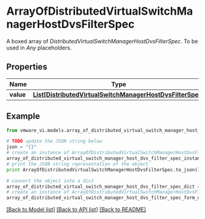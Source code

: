 # ArrayOfDistributedVirtualSwitchManagerHostDvsFilterSpec

A boxed array of *DistributedVirtualSwitchManagerHostDvsFilterSpec*. To be used in *Any* placeholders. 

## Properties
Name | Type | Description | Notes
------------ | ------------- | ------------- | -------------
**value** | [**List[DistributedVirtualSwitchManagerHostDvsFilterSpec]**](DistributedVirtualSwitchManagerHostDvsFilterSpec.md) |  | 

## Example

```python
from vmware_vi.models.array_of_distributed_virtual_switch_manager_host_dvs_filter_spec import ArrayOfDistributedVirtualSwitchManagerHostDvsFilterSpec

# TODO update the JSON string below
json = "{}"
# create an instance of ArrayOfDistributedVirtualSwitchManagerHostDvsFilterSpec from a JSON string
array_of_distributed_virtual_switch_manager_host_dvs_filter_spec_instance = ArrayOfDistributedVirtualSwitchManagerHostDvsFilterSpec.from_json(json)
# print the JSON string representation of the object
print ArrayOfDistributedVirtualSwitchManagerHostDvsFilterSpec.to_json()

# convert the object into a dict
array_of_distributed_virtual_switch_manager_host_dvs_filter_spec_dict = array_of_distributed_virtual_switch_manager_host_dvs_filter_spec_instance.to_dict()
# create an instance of ArrayOfDistributedVirtualSwitchManagerHostDvsFilterSpec from a dict
array_of_distributed_virtual_switch_manager_host_dvs_filter_spec_form_dict = array_of_distributed_virtual_switch_manager_host_dvs_filter_spec.from_dict(array_of_distributed_virtual_switch_manager_host_dvs_filter_spec_dict)
```
[[Back to Model list]](../README.md#documentation-for-models) [[Back to API list]](../README.md#documentation-for-api-endpoints) [[Back to README]](../README.md)


